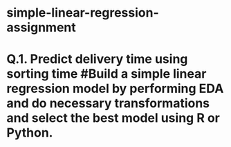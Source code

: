# simple-linear-regression-assignment
# Q.1. Predict delivery time using sorting time #Build a simple linear regression model by performing EDA and do necessary transformations and select the best model using R or Python.
